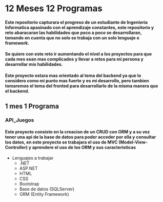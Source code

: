 # 12 Meses 12 Programas

#### Este repositorio capturara el progreso de un estudiante de Ingenieria Informatica apasinado con el aprendizaje constantes, este repositorio y reto abaracaran las habilidades que poco a poco se desarrollaran, tomando en cuenta que no solo se trabaja con un solo lenguaje o framework. 

#### Se quiere con este reto ir aumentando el nivel a los proyectos para que cada mes sean mas complicados y llevar a retos para mi persona y desarrollar mis habilidades.

#### Este proyecto estara mas orientado al tema del backend ya que lo considero como mi punto mas fuerte y es mi desarrollo, pero tambien tomaremos el tema del fronted para desarrollarlo de la misma manera que el backend.

## 1 mes 1 Programa 
### API_Juegos

#### Este proyecto consiste en la creacion de un CRUD con ORM y a su vez tener una api de la base de datos para poder acceder por ella y consultar los datos, en este proyecto se trabajara el uso de MVC (Model-View-Controller) y aprendere el uso de los ORM y sus caracteristicas

* Lenguajes a trabajar
  * .NET
  * ASP.NET
  * HTML
  * CSS
  * Bootstrap
  * Base de datos (SQLServer)
  * ORM (Entity Framework)
